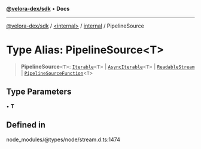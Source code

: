 [**@velora-dex/sdk**](../../../../README.md) • **Docs**

***

[@velora-dex/sdk](../../../../globals.md) / [\<internal\>](../../../README.md) / [internal](../README.md) / PipelineSource

# Type Alias: PipelineSource\<T\>

> **PipelineSource**\<`T`\>: [`Iterable`](../../../interfaces/Iterable.md)\<`T`\> \| [`AsyncIterable`](../../../interfaces/AsyncIterable.md)\<`T`\> \| [`ReadableStream`](../../../interfaces/ReadableStream.md) \| [`PipelineSourceFunction`](PipelineSourceFunction.md)\<`T`\>

## Type Parameters

• **T**

## Defined in

node\_modules/@types/node/stream.d.ts:1474
